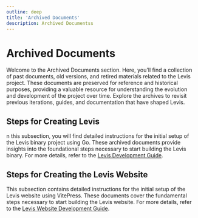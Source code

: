 ```yaml
---
outline: deep
title: 'Archived Documents'
description: Archived Documentss
---
```


# Archived Documents
Welcome to the Archived Documents section. Here, you'll find a collection of past documents, old versions, and retired materials related to the Levis project. These documents are preserved for reference and historical purposes, providing a valuable resource for understanding the evolution and development of the project over time. Explore the archives to revisit previous iterations, guides, and documentation that have shaped Levis.

## Steps for Creating Levis
n this subsection, you will find detailed instructions for the initial setup of the Levis binary project using Go. These archived documents provide insights into the foundational steps necessary to start building the Levis binary. For more details, refer to the [Levis Development Guide](./levis-instruction.md).

## Steps for Creating the Levis Website
This subsection contains detailed instructions for the initial setup of the Levis website using VitePress. These documents cover the fundamental steps necessary to start building the Levis website. For more details, refer to the [Levis Website Development Guide](./levis-web-instruction.md).
